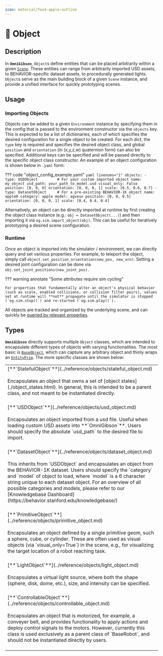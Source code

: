 ```yaml
---
icon: material/food-apple-outline
---
```


# 🍎 **Object**

## Description

In **`OmniGibson`**, `Object`s define entities that can be placed arbitrarily within a given [`Scene`](./scenes.md). These entities can range from arbitrarily imported USD assets, to BEHAVIOR-specific dataset assets, to procedurally generated lights. `Object`s serve as the main building block of a given `Scene` instance, and provide a unified interface for quickly prototyping scenes.

## Usage

### Importing Objects

Objects can be added to a given `Environment` instance by specifying them in the config that is passed to the environment constructor via the `objects` key. This is expected to be a list of dictionaries, each of which specifies the desired configuration for a single object to be created. For each dict, the `type` key is required and specifies the desired object class, and global `position` and `orientation` (in (x,y,z,w) quaternion form) can also be specified. Additional keys can be specified and will be passed directly to the specific object class constructor. An example of an object configuration is shown below in `.yaml` form:


??? code "object_config_example.yaml"
    ``` yaml linenums="1"
    objects:
      - type: USDObject         # For your custom imported object
        name: my_object
        usd_path: your_path_to_model.usd
        visual_only: False
        position: [0, 0, 0]
        orientation: [0, 0, 0, 1]
        scale: [0.5, 0.6, 0.7]
      - type: DatasetObject     # For a pre-existing BEHAVIOR-1K object
        name: apple0
        category: apple
        model: agveuv
        position: [0, 0, 0.5]
        orientation: [0, 0, 0, 1]
        scale: [0.4, 0.4, 0.4]
    ```

Alternatively, an object can be directly imported at runtime by first creating the object class instance (e.g.: `obj = DatasetObject(...)`) and then importing it via `og.sim.import_object(obj)`. This can be useful for iteratively prototyping a desired scene configuration.

### Runtime

Once an object is imported into the simulator / environment, we can directly query and set variious properties. For example, to teleport the object, simply call `object.set_position_orientation(new_pos, new_orn)`. Setting a desired joint configuration can be done via `obj.set_joint_positions(new_joint_pos)`.

??? warning annotate "Some attributes require sim cycling"

    For properties that fundamentally alter an object's physical behavior (such as scale, enabled collisions, or collision filter pairs), values set at runtime will **not** propagate until the simulator is stopped (`og.sim.stop()`) and re-started (`og.sim.play()`).


All objects are tracked and organized by the underlying scene, and can quickly be [queried by relevant properties](./scenes.md#runtime).


## Types
**`OmniGibson`** directly supports multiple `Object` classes, which are intended to encapsulate different types of objects with varying functionalities. The most basic is [`BaseObject`](../reference/objects/object_base.html), which can capture any arbitrary object and thinly wraps an [`EntityPrim`](../reference/objects/entity_prim.md). The more specific classes are shown below:

<table markdown="span">
    <tr>
        <td valign="top">
            [**`StatefulObject`**](../reference/objects/stateful_object.md)<br><br>
            Encapsulates an object that owns a set of [object states](./object_states.html). In general, this is intended to be a parent class, and not meant to be instantiated directly.<br><br>
        </td>
    </tr>
    <tr>
        <td valign="top">
            [**`USDObject`**](../reference/objects/usd_object.md)<br><br>
            Encapsulates an object imported from a usd file. Useful when loading custom USD assets into **`OmniGibson`**. Users should specify the absolute `usd_path` to the desired file to import.<br><br>
        </td>
    </tr>
    <tr>
        <td valign="top">
            [**`DatasetObject`**](../reference/objects/dataset_object.md)<br><br>
            This inherits from `USDObject` and encapsulates an object from the BEHAVIOR-1K dataset. Users should specify the `category` and `model` of object to load, where `model` is a 6 character string unique to each dataset object. For an overview of all possible categories and models, please refer to our [Knowledgebase Dashboard](https://behavior.stanford.edu/knowledgebase/)<br><br>
        </td>
    </tr>
    <tr>
        <td valign="top">
            [**`PrimitiveObject`**](../reference/objects/primitive_object.md)<br><br>
            Encapsulates an object defined by a single primitive geom, such a sphere, cube, or cylinder. These are often used as visual objects (via `visual_only=True`) in the scene, e.g., for visualizing the target location of a robot reaching task.<br><br>
        </td>
    </tr>
    <tr>
        <td valign="top">
            [**`LightObject`**](../reference/objects/light_object.md)<br><br>
            Encapsulates a virtual light source, where both the shape (sphere, disk, dome, etc.), size, and intensity can be specified.<br><br>
        </td>
    </tr>
    <tr>
        <td valign="top">
            [**`ControllableObject`**](../reference/objects/controllable_object.md)<br><br>
            Encapsulates an object that is motorized, for example, a conveyer belt, and provides functionality to apply actions and deploy control signals to the motors. However, currently this class is used exclusively as a parent class of `BaseRobot`, and should not be instantiated directly by users.<br><br>
        </td>
    </tr>
</table>
